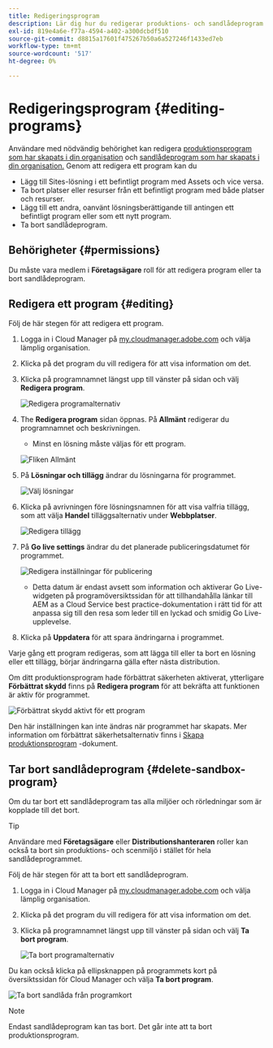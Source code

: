 ```yaml
---
title: Redigeringsprogram
description: Lär dig hur du redigerar produktions- och sandlådeprogram för att justera deras alternativ efter att du har skapat dem.
exl-id: 819e4a6e-f77a-4594-a402-a300dcbdf510
source-git-commit: d8815a17601f475267b50a6a527246f1433ed7eb
workflow-type: tm+mt
source-wordcount: '517'
ht-degree: 0%

---
```


# Redigeringsprogram {#editing-programs}

Användare med nödvändig behörighet kan redigera [produktionsprogram som har skapats i din organisation](creating-production-programs.md) och [sandlådeprogram som har skapats i din organisation.](creating-sandbox-programs.md) Genom att redigera ett program kan du

* Lägg till Sites-lösning i ett befintligt program med Assets och vice versa.
* Ta bort platser eller resurser från ett befintligt program med både platser och resurser.
* Lägg till ett andra, oanvänt lösningsberättigande till antingen ett befintligt program eller som ett nytt program.
* Ta bort sandlådeprogram.

## Behörigheter {#permissions}

Du måste vara medlem i **Företagsägare** roll för att redigera program eller ta bort sandlådeprogram.

## Redigera ett program {#editing}

Följ de här stegen för att redigera ett program.

1. Logga in i Cloud Manager på [my.cloudmanager.adobe.com](https://my.cloudmanager.adobe.com/) och välja lämplig organisation.

1. Klicka på det program du vill redigera för att visa information om det.

1. Klicka på programnamnet längst upp till vänster på sidan och välj **Redigera program**.

   ![Redigera programalternativ](assets/edit-program-overview.png)

1. The **Redigera program** sidan öppnas. På **Allmänt** redigerar du programnamnet och beskrivningen.

   * Minst en lösning måste väljas för ett program.

   ![Fliken Allmänt](assets/edit-program-prod1.png)

1. På **Lösningar och tillägg** ändrar du lösningarna för programmet.

   ![Välj lösningar](assets/edit-prg.png)

1. Klicka på avrivningen före lösningsnamnen för att visa valfria tillägg, som att välja **Handel** tilläggsalternativ under **Webbplatser**.

   ![Redigera tillägg](assets/edit-program-add-on.png)

1. På **Go live settings** ändrar du det planerade publiceringsdatumet för programmet.

   ![Redigera inställningar för publicering](assets/edit-program-go-live.png)

   * Detta datum är endast avsett som information och aktiverar Go Live-widgeten på programöversiktssidan för att tillhandahålla länkar till AEM as a Cloud Service best practice-dokumentation i rätt tid för att anpassa sig till den resa som leder till en lyckad och smidig Go Live-upplevelse.

1. Klicka på **Uppdatera** för att spara ändringarna i programmet.

Varje gång ett program redigeras, som att lägga till eller ta bort en lösning eller ett tillägg, börjar ändringarna gälla efter nästa distribution.

Om ditt produktionsprogram hade förbättrat säkerheten aktiverat, ytterligare **Förbättrat skydd** finns på **Redigera program** för att bekräfta att funktionen är aktiv för programmet.

![Förbättrat skydd aktivt för ett program](assets/edit-program-enhanced.png)

Den här inställningen kan inte ändras när programmet har skapats. Mer information om förbättrat säkerhetsalternativ finns i [Skapa produktionsprogram](creating-production-programs.md) -dokument.

## Tar bort sandlådeprogram {#delete-sandbox-program}

Om du tar bort ett sandlådeprogram tas alla miljöer och rörledningar som är kopplade till det bort.

>[!TIP]
>
>Användare med **Företagsägare** eller **Distributionshanteraren** roller kan också ta bort sin produktions- och scenmiljö i stället för hela sandlådeprogrammet.

Följ de här stegen för att ta bort ett sandlådeprogram.

1. Logga in i Cloud Manager på [my.cloudmanager.adobe.com](https://my.cloudmanager.adobe.com/) och välja lämplig organisation.

1. Klicka på det program du vill redigera för att visa information om det.

1. Klicka på programnamnet längst upp till vänster på sidan och välj **Ta bort program**.

   ![Ta bort programalternativ](assets/delete-sandbox1.png)

Du kan också klicka på ellipsknappen på programmets kort på översiktssidan för Cloud Manager och välja **Ta bort program**.

![Ta bort sandlåda från programkort](assets/delete-sandbox2.png)

>[!NOTE]
>
>Endast sandlådeprogram kan tas bort. Det går inte att ta bort produktionsprogram.
